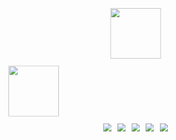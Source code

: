 <p align="center"> 
   <img src="https://github.com/mhcatty/mhcatty/blob/master/avatar/ava.png?raw=true" height="100" />
</p>
<img src="https://capsule-render.vercel.app/api?type=waving&theme=cobalt&height=50&section=header" height="100" />
<p align="center"> 
<a href="https://bahrooz.vercel.zpp"><img src="https://img.icons8.com/color/48/000000/domain.png"/></a>
&nbsp;
<a href="https://github.com/mhcatty"><img src="https://img.icons8.com/fluency/48/000000/github.png"/></a>
&nbsp;
<a href="https://t.me/mhcrocky"><img src="https://img.icons8.com/fluency/48/000000/telegram-app.png"/></a>
&nbsp;
<a href="https://join.skype.com/invite/Xrmb1BAOOHgf"><img src="https://img.icons8.com/fluency/48/000000/skype.png"/></a>
&nbsp;
<a href="mailto:larastar721@gmail.com"><img src="https://img.icons8.com/fluency/48/000000/circled-envelope.png"/></a>
</p>
